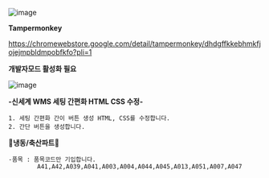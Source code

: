 
![image](https://github.com/user-attachments/assets/9cbea85a-a7d0-4fb2-b7df-32a613cf7d3c)

**Tampermonkey**

https://chromewebstore.google.com/detail/tampermonkey/dhdgffkkebhmkfjojejmpbldmpobfkfo?pli=1



**개발자모드 활성화 필요**

![image](https://github.com/user-attachments/assets/1633f0d7-6526-4b32-917c-d8cd8f7674c5)



**-신세계 WMS 세팅 간편화 HTML CSS 수정-**

    1. 세팅 간편화 간이 버튼 생성 HTML, CSS를 수정합니다.
    2. 간단 버튼을 생성합니다.


**🧊냉동/축산파트🧊**

    -품목 : 품목코드만 기입합니다. 
            A41,A42,A039,A041,A003,A004,A044,A045,A013,A051,A007,A047
